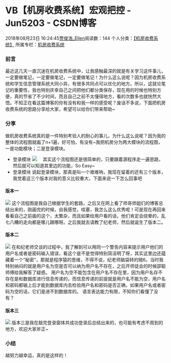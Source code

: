 # VB【机房收费系统】宏观把控 - Jun5203 - CSDN博客
2018年08月23日 16:24:45[贾俊浩_Ellen](https://me.csdn.net/Ellen5203)阅读数：144
个人分类：[【机房收费系统】](https://blog.csdn.net/Ellen5203/article/category/7907465)
所属专栏：[机房收费系统](https://blog.csdn.net/column/details/26589.html)
### 前言
最近这几天一直沉迷在机房收费系统中，让我感触最深的就是有关学习这件事儿，一定要做笔记，一定要做笔记，一定要做笔记！为什么这么说呢？因为机房收费系统和学生信息管理系统大同小异，有很多共同点可以优化的地方。所以，这就论笔记的重要性，我也特别庆幸自己之间把他们都分类保存，现在用的时候也特别方便，真的节省了不少时间，而且自己之前不太懂得地方，看的次数多也就恍然大悟。不知正在看这篇博客的你有没有和我一样的感受呢？废话不多说，下面把机房收费系统的思路分享给大家，希望可以给你们带来帮助~
### 分享
做机房收费系统真的是一件特别考验人的耐心的事儿，为什么这么说呢？因为我的整体的流程图就画了n+1遍，好可怕，有没有~我把机房分为两大模块的流程图，一是功能模块；二是登录模块。
- 登录模块
![](https://img-blog.csdn.net/20180823155848949)
 其实这个流程图还是很简单的，只要跟着源程序走一遍思路，然后就可以知道其里边的功能，So Easy~
- 登录模块
说起登录模块，那真是叫一个艰难呐，我现在留着的还有三个版本，我觉着这三个版本对我的意义比较重大，下面来说一下怎么回事吧
#### 版本一
![](https://img-blog.csdn.net/20180823160401923)
这个流程图是我自己根据学生的套路，之后又在网上看了师哥师姐们的博客总结出来的，刚画完的时候，自我感觉，哇塞，我怎么这么优秀呢！可是现在再回来看看自己之前画的这个，太繁杂，而且如果给用户看的话，他们肯定会绕晕的，乱七八糟的走向都是哪儿跟哪呀。之后我就去请教了纪老师，然后就诞生了版本二。
#### 版本二
![](https://img-blog.csdn.net/20180823160428791)
在和纪老师交谈的过程中，我了解到可以用同一个警告内容来提示用户他们的用户名或者是密码输入错误，看这个是不是觉得特别简洁明了呀，其实这里边还蕴藏着一个“秘密”，那就是程序猿的思维，不得不说，纪老师脑袋转的贼6。当时我特别纳闷的就是用户名为空是否可以纳为用户名不存在，之后开师徒会的时候邵聪师傅给我解答了疑惑。
用户名为空不能包含在用户名不存在里，因为用户名存不存在是和数据库进行信息传递的，而信息传递的前提就是用户名不能为空，用户名和密码都输上后才能到数据库内去检验用户名和密码是否正确，如果用户名或者密码为空的话，它们是进不到数据库的。
语言表达能力有限，不知你们看懂了没有？
#### 版本三
![](https://img-blog.csdn.net/20180823160437500)
版本三是我在敲完登录窗体并成功登录后总结出来的，也可能有考虑不周到的地方，欢迎大家斧正~
### 小结
越努力越幸运，真的是这样的！
